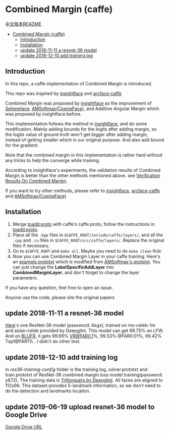 # Combined Margin (caffe)

[中文版本README](README_zh.md)

- [Combined Margin (caffe)](#combined-margin-caffe)
  - [Introduction](#introduction)
  - [Installation](#installation)
  - [update 2018-11-11 a resnet-36 model](#update-2018-11-11-a-resnet-36-model)
  - [update 2018-12-10 add training log](#update-2018-12-10-add-training-log)

## Introduction

In this repo, a caffe implementation of Combined Margin is introduced.

This repo was inspired by [insightface](https://github.com/deepinsight/insightface) and [arcface-caffe](https://github.com/xialuxi/arcface-caffe)

Combined Margin was proposed by [insightface](https://github.com/deepinsight/insightface) as the improvement of [Sphereface](https://github.com/wy1iu/sphereface), [AMSoftmax(CosineFace)](https://github.com/happynear/AMSoftmax), and Additive Angular Margin which was proposed by insightface before.

This implementation follows the method in [insightface](https://github.com/deepinsight/insightface), and do some modification. Mainly adding bounds for the logits after adding margin, so the logits value of ground truth won't get bigger after adding margin, instead of getting smaller which is our original purpose. And also add bound for the gradient.

Note that the combined margin in this implementation is rather hard without any tricks to help the converge while training.

According to insightface's experiments, the validation results of Combined Margin is better than the other methods mentioned above. see [Verification Results On Combined Margin](https://github.com/deepinsight/insightface#verification-results-on-combined-margin).

If you want to try other methods, please refer to [insightface](https://github.com/deepinsight/insightface), [arcface-caffe](https://github.com/xialuxi/arcface-caffe) and [AMSoftmax(CosineFace)](https://github.com/happynear/AMSoftmax)

## Installation

1. Merge [toadd.proto](toadd.proto) with caffe's caffe.proto, follow the instructions in [toadd.proto](toadd.proto).
2. Place all the `.hpp` files in `$CAFFE_ROOT/include/caffe/layers/`, and all the `.cpp` and `.cu` files in `$CAFFE_ROOT/src/caffe/layers/`. Replace the original files if necessary.
3. Go to `$CAFFE_ROOT` and `make all`.
   Maybe you need to do `make clean` first.
4. Now you can use Combined Margin Layer in your caffe training. Here's an [example.prototxt](example.prototxt) which is modified from [AMSoftmax's prototxt](https://github.com/happynear/AMSoftmax/blob/master/prototxt/face_train_test.prototxt). You can just change the **LabelSpecificAddLayer** into **CombinedMarginLayer**, and don't forget to change the layer parameters.

If you have any question, feel free to open an issue.

Anyone use the code, please site the original papers

## update 2018-11-11 a resnet-36 model

[Here](https://pan.baidu.com/s/18kCU-6rcyetI9UBHCJT_XQ)'s one ResNet-36 model (password: 6sgx), trained on ms-celeb-1m and asian-celeb provided by Deepglint. This model can get 99.75% on LFW. And on [BLUFR](http://www.cbsr.ia.ac.cn/users/scliao/projects/blufr/), it gets 99.69% VR@FAR0.1%, 99.53%	@FAR0.01%, 99.42% Top1@FAR1%
. I didn't do other test.

## update 2018-12-10 add training log

In *res36-training-config* folder is the training log, solver.prototxt and train.prototxt of ResNet-36 combined margin loss model training(password: y672). The training data is [Trillionpairs by Deepglint](http://trillionpairs.deepglint.com/data). All faces are aligned to 112x96. This dataset provides 5-landmark information, so we don't need to do the detection and landmarks location.

## update 2019-06-19 upload resnet-36 model to Google Drive
[Google Drive URL](https://drive.google.com/open?id=1iqK4sJNzGyfo7Jrf-OyAfOKsBIFvD2Wl)
